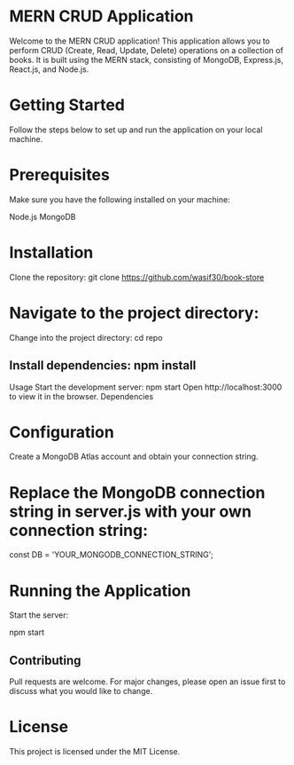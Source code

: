 # MERN CRUD Application
Welcome to the MERN CRUD application! This application allows you to perform CRUD (Create, Read, Update, Delete) operations on a collection of books. It is built using the MERN stack, consisting of MongoDB, Express.js, React.js, and Node.js.

# Getting Started
Follow the steps below to set up and run the application on your local machine.

# Prerequisites
Make sure you have the following installed on your machine:

Node.js
MongoDB
# Installation

Clone the repository: git clone https://github.com/wasif30/book-store

# Navigate to the project directory:
Change into the project directory: cd repo

## Install dependencies: npm install

Usage
Start the development server: npm start
Open http://localhost:3000 to view it in the browser.
Dependencies


# Configuration
Create a MongoDB Atlas account and obtain your connection string.

# Replace the MongoDB connection string in server.js with your own connection string:
const DB = 'YOUR_MONGODB_CONNECTION_STRING';


# Running the Application
Start the server:


npm start
## Contributing


Pull requests are welcome. For major changes, please open an issue first to discuss what you would like to change.


# License
This project is licensed under the MIT License.
